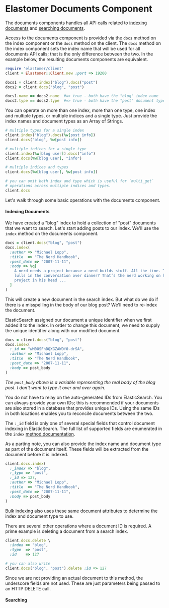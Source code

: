 # Elastomer Documents Component

The documents components handles all API calls related to
[indexing documents](http://www.elasticsearch.org/guide/en/elasticsearch/reference/current/docs.html)
and [searching documents](http://www.elasticsearch.org/guide/en/elasticsearch/reference/current/search.html).

Access to the documents component is provided via the `docs` method on the index
component or the `docs` method on the client. The `docs` method on the index
component sets the index name that will be used for all documents API calls;
that is the only difference between the two. In the example below, the resulting
documents components are equivalent.

```ruby
require 'elastomer/client'
client = Elastomer::Client.new :port => 19200

docs1 = client.index("blog").docs("post")
docs2 = client.docs("blog", "post")

docs1.name == docs2.name  #=> true - both have the "blog" index name
docs2.type == docs2.type  #=> true - both have the "post" document type
```

You can operate on more than one index, more than one type, one index and
multiple types, or multiple indices and a single type. Just provide the index
names and document types as an Array of Strings.

```ruby
# multiple types for a single index
client.index("blog").docs(%w[post info])
client.docs("blog", %w[post info])

# multiple indices for a single type
client.index(%w[blog user]).docs("info")
client.docs(%w[blog user], "info")

# multiple indices and types
client.docs(%w[blog user], %w[post info])

# you can omit both index and type which is useful for `multi_get`
# operations across multiple indices and types.
client.docs
```

Let's walk through some basic operations with the documents component.

#### Indexing Documents

We have created a "blog" index to hold a collection of "post" documents that we
want to search. Let's start adding posts to our index. We'll use the `index`
method on the documents component.

```ruby
docs = client.docs("blog", "post")
docs.index(
  :author => "Michael Lopp",
  :title  => "The Nerd Handbook",
  :post_date => "2007-11-11",
  :body => %q[
    A nerd needs a project because a nerd builds stuff. All the time. Those
    lulls in the conversation over dinner? That’s the nerd working on his
    project in his head ...
  ]
)
```

This will create a new document in the search index. But what do we do if there
is a misspelling in the body of our blog post? We'll need to re-index the
document.

ElasticSearch assigned our document a unique identifier when we first added it
to the index. In order to change this document, we need to supply the unique
identifier along with our modified document.

```ruby
docs = client.docs("blog", "post")
docs.index(
  :_id => "wM0OSFhDQXGZAWDf0-drSA",
  :author => "Michael Lopp",
  :title  => "The Nerd Handbook",
  :post_date => "2007-11-11",
  :body => post_body
)
```

*The `post_body` above is a variable representing the real body of the blog
post. I don't want to type it over and over again.*

You do not have to relay on the auto-generated IDs from ElasticSearch. You can
always provide your own IDs; this is recommended if your documents are also
stored in a database that provides unique IDs. Using the same IDs in both
locations enables you to reconcile documents between the two.

The `:_id` field is only one of several special fields that control document
indexing in ElasticSearch. The full list of supported fields are enumerated in
the `index`
[method documentation](https://github.com/github/elastomer-client/blob/master/lib/elastomer/client/docs.rb#L45-56).

As a parting note, you can also provide the index name and document type as part
of the document itself. These fields will be extracted from the document before
it is indexed.

```ruby
client.docs.index(
  :_index => "blog",
  :_type => "post",
  :_id => 127,
  :author => "Michael Lopp",
  :title  => "The Nerd Handbook",
  :post_date => "2007-11-11",
  :body => post_body
)
```

[Bulk indexing](bulk_indexing.md) also uses these same document attributes to
determine the index and document type to use.

There are several other operations where a document ID is required. A prime
example is deleting a document from a search index.

```ruby
client.docs.delete \
  :index => "blog",
  :type  => "post",
  :id    => 127

# you can also write
client.docs("blog", "post").delete :id => 127
```

Since we are not providing an actual document to this method, the underscore
fields are not used. These are just parameters being passed to an HTTP DELETE
call.

#### Searching




